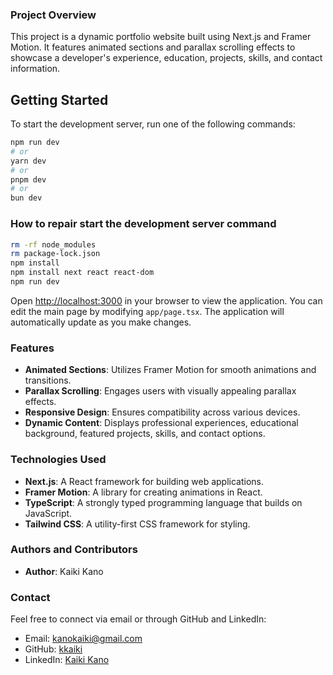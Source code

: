 ### **Project Overview**

This project is a dynamic portfolio website built using Next.js and Framer Motion. It features animated sections and parallax scrolling effects to showcase a developer's experience, education, projects, skills, and contact information.

## Getting Started

To start the development server, run one of the following commands:

```bash
npm run dev
# or
yarn dev
# or
pnpm dev
# or
bun dev
```

### How to repair start the development server command
```bash
rm -rf node_modules
rm package-lock.json
npm install
npm install next react react-dom
npm run dev
```

Open [http://localhost:3000](http://localhost:3000) in your browser to view the application. You can edit the main page by modifying `app/page.tsx`. The application will automatically update as you make changes.

### **Features**

- **Animated Sections**: Utilizes Framer Motion for smooth animations and transitions.
- **Parallax Scrolling**: Engages users with visually appealing parallax effects.
- **Responsive Design**: Ensures compatibility across various devices.
- **Dynamic Content**: Displays professional experiences, educational background, featured projects, skills, and contact options.

### **Technologies Used**

- **Next.js**: A React framework for building web applications.
- **Framer Motion**: A library for creating animations in React.
- **TypeScript**: A strongly typed programming language that builds on JavaScript.
- **Tailwind CSS**: A utility-first CSS framework for styling.

### **Authors and Contributors**

- **Author**: Kaiki Kano

### **Contact**

Feel free to connect via email or through GitHub and LinkedIn:

- Email: kanokaiki@gmail.com
- GitHub: [kkaiki](https://github.com/kkaiki)
- LinkedIn: [Kaiki Kano](https://www.linkedin.com/in/kaiki-kano-18a658238/)
